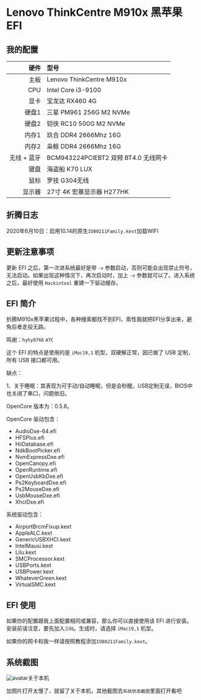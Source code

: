 # Lenovo ThinkCentre M910x 黑苹果 EFI

## 我的配置

|         硬件       |                   型号                  | 
|-------------------:|:----------------------------------------|
|               主板 | Lenovo ThinkCentre M910x                       |
|                CPU | Intel Core i3-9100                      |
|               显卡 | 宝龙达 RX460 4G   |
|              硬盘1 | 三星 PM961 256G M2 NVMe                 |
|              硬盘2 | 铠侠 RC10 500G M2 NVMe            |
|               内存1 | 玖合 DDR4 2666Mhz 16G  |
|               内存2 | 枭鲸 DDR4 2666Mhz 16G  |
|        无线 + 蓝牙 | BCM943224PCIEBT2 双频 BT4.0 无线网卡    |
|               键盘 | 海盗船 K70 LUX                               |
|               鼠标 | 罗技 G304无线                               |
|            显示器 | 27寸 4K 宏基显示器 H277HK          |


## 折腾日志

2020年6月10日：启用10.14的原生`IO80211Family.kext`加载WIFI

## 更新注意事项

更新 EFI 之后，第一次进系统最好是带 `-v` 参数启动，否则可能会出现禁止符号，无法启动。如果出现这种情况下，再次启动时，加上 `-v` 参数就可以了。进入系统之后，最好使用 `Hackintool` 重建一下驱动缓存。


## EFI 简介

折腾M910x黑苹果过程中，各种搜索都找不到EFI，索性我就把EFI分享出来，避免后者走投无路。

鸣谢：`hyhy8766`  `ATC`


这个 EFI 的特点是使用的是 `iMac19,1` 机型，双硬解正常，因已做了 USB 定制，所有 USB 接口都可用。

缺点：

1、关于睡眠：其表现为可手动/自动睡眠，但是会秒醒。USB定制无误，BIOS中也关闭了串口，问题依旧。



OpenCore 版本为：0.5.8。

OpenCore 驱动包含：

* AudioDxe-64.efi
* HFSPlus.efi
* HiiDatabase.efi
* NdkBootPicker.efi
* NvmExpressDxe.efi
* OpenCanopy.efi
* OpenRuntime.efi
* OpenUsbKbDxe.efi
* Ps2KeyboardDxe.efi
* Ps2MouseDxe.efi
* UsbMouseDxe.efi
* XhciDxe.efi

系统驱动包含：

* AirportBrcmFixup.kext
* AppleALC.kext
* GenericUSBXHCI.kext
* IntelMausi.kext
* Lilu.kext
* SMCProcessor.kext
* USBPorts.kext
* USBPower.kext
* WhateverGreen.kext
* VirtualSMC.kext

## EFI 使用

如果你的配置跟我上面配置相同或兼容，那么你可以直接使用该 EFI 进行安装。安装前请注意，要先加入`三码`。生成时，请选择 `iMac19,1` 机型。

如果你的网卡和我一样请按照教程添加`IO80211Family.kext`。


## 系统截图
![avatar](https://github.com/ylen0l/Hackintosh-Lenovo-Thinkcentre-M910x-OpenCore-Efi/blob/master/%E7%B3%BB%E7%BB%9F%E7%8A%B6%E6%80%81%E6%88%AA%E5%9B%BE/%E5%85%B3%E4%BA%8E%E6%9C%AC%E6%9C%BA%402x.png)关于本机

加图片打开太慢了，就留了关于本机，其他截图去`系统状态截图`里面打开看吧
